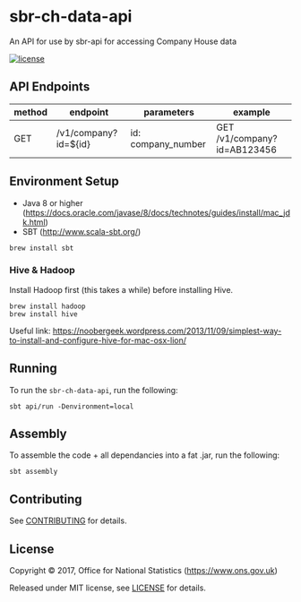 # sbr-ch-data-api
An API for use by sbr-api for accessing Company House data

[![license](https://img.shields.io/github/license/mashape/apistatus.svg)]()

## API Endpoints

| method | endpoint             | parameters         | example                     |
|--------|----------------------|--------------------|-----------------------------|
| GET    | /v1/company?id=${id} | id: company_number | GET /v1/company?id=AB123456 |

## Environment Setup

* Java 8 or higher (https://docs.oracle.com/javase/8/docs/technotes/guides/install/mac_jdk.html)
* SBT (http://www.scala-sbt.org/)

```shell
brew install sbt
```

### Hive & Hadoop

Install Hadoop first (this takes a while) before installing Hive.

```shell
brew install hadoop
brew install hive
```

Useful link:
https://noobergeek.wordpress.com/2013/11/09/simplest-way-to-install-and-configure-hive-for-mac-osx-lion/

## Running

To run the `sbr-ch-data-api`, run the following:

``` shell
sbt api/run -Denvironment=local
```

## Assembly

To assemble the code + all dependancies into a fat .jar, run the following:

```shell
sbt assembly
```

## Contributing

See [CONTRIBUTING](CONTRIBUTING.md) for details.

## License

Copyright ©‎ 2017, Office for National Statistics (https://www.ons.gov.uk)

Released under MIT license, see [LICENSE](LICENSE) for details.
